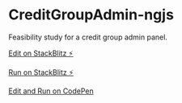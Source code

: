 # CreditGroupAdmin-ngjs

Feasibility study for a credit group admin panel.

[Edit on StackBlitz ⚡️](https://stackblitz.com/edit/credit-group-admin-ngjs)

[Run on StackBlitz ⚡️](https://credit-group-admin-ngjs.stackblitz.io)

[Edit and Run on CodePen](https://codepen.io/csdias/pen/dKYgOg)
